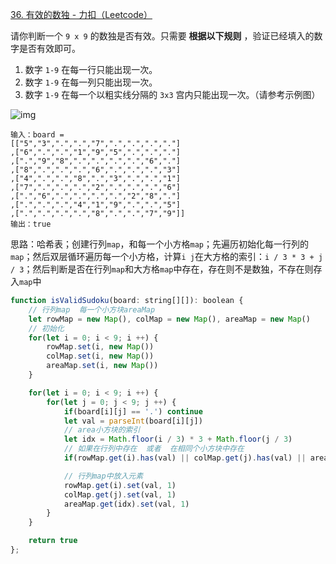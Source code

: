 [36. 有效的数独 - 力扣（Leetcode）](https://leetcode.cn/problems/valid-sudoku/description/)

请你判断一个 `9 x 9` 的数独是否有效。只需要 **根据以下规则** ，验证已经填入的数字是否有效即可。

1. 数字 `1-9` 在每一行只能出现一次。
2. 数字 `1-9` 在每一列只能出现一次。
3. 数字 `1-9` 在每一个以粗实线分隔的 `3x3` 宫内只能出现一次。（请参考示例图）

![img](https://assets.leetcode-cn.com/aliyun-lc-upload/uploads/2021/04/12/250px-sudoku-by-l2g-20050714svg.png)

```
输入：board = 
[["5","3",".",".","7",".",".",".","."]
,["6",".",".","1","9","5",".",".","."]
,[".","9","8",".",".",".",".","6","."]
,["8",".",".",".","6",".",".",".","3"]
,["4",".",".","8",".","3",".",".","1"]
,["7",".",".",".","2",".",".",".","6"]
,[".","6",".",".",".",".","2","8","."]
,[".",".",".","4","1","9",".",".","5"]
,[".",".",".",".","8",".",".","7","9"]]
输出：true
```

思路：哈希表；创建行列`map`，和每一个小方格`map`；先遍历初始化每一行列的`map`；然后双层循环遍历每一个小方格，计算`i j`在大方格的索引：`i / 3 * 3 + j / 3`；然后判断是否在行列`map`和大方格`map`中存在，存在则不是数独，不存在则存入`map`中

```javascript
function isValidSudoku(board: string[][]): boolean {
    // 行列map  每一个小方块areaMap
    let rowMap = new Map(), colMap = new Map(), areaMap = new Map()
    // 初始化
    for(let i = 0; i < 9; i ++) {
        rowMap.set(i, new Map())
        colMap.set(i, new Map())
        areaMap.set(i, new Map())
    }

    for(let i = 0; i < 9; i ++) {
        for(let j = 0; j < 9; j ++) {
            if(board[i][j] == '.') continue
            let val = parseInt(board[i][j])
            // area小方块的索引
            let idx = Math.floor(i / 3) * 3 + Math.floor(j / 3)
            // 如果在行列中存在  或者  在相同个小方块中存在
            if(rowMap.get(i).has(val) || colMap.get(j).has(val) || areaMap.get(idx).has(val)) return false

            // 行列map中放入元素
            rowMap.get(i).set(val, 1)
            colMap.get(j).set(val, 1)
            areaMap.get(idx).set(val, 1)
        }
    }

    return true
};
```

